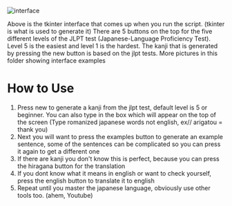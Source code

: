 ![interface](https://user-images.githubusercontent.com/72528571/135173981-7f3966a2-fb2d-46c3-baaf-3c9f428ab318.PNG)

Above is the tkinter interface that comes up when you run the script. (tkinter is what is used to generate it)
There are 5 buttons on the top for the five different levels of the JLPT test (Japanese-Language Proficiency Test). 
Level 5 is the easiest and level 1 is the hardest. The kanji that is generated by pressing the new button is based on the jlpt tests.
More pictures in this folder showing interface examples

# How to Use 
1. Press new to generate a kanji from the jlpt test, default level is 5 or beginner. You can also type in the box which will appear on the top of the screen (Type romanized japanese words not english, ex// arigatou = thank you)
2. Next you will want to press the examples button to generate an example sentence, some of the sentences can be complicated so you can press it again to get a different one
3. If there are kanji you don't know this is perfect, because you can press the hiragana button for the translation
4. If you dont know what it means in english or want to check yourself, press the english button to translate it to english
5. Repeat until you master the japanese language, obviously use other tools too. (ahem, Youtube)
